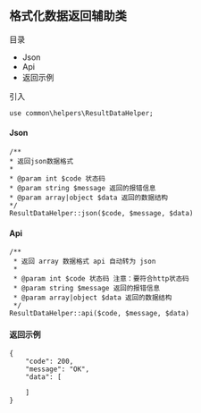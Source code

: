 ## 格式化数据返回辅助类

目录

- Json
- Api
- 返回示例

引入

```
use common\helpers\ResultDataHelper;
```

#### Json

```
/**
* 返回json数据格式
*
* @param int $code 状态码
* @param string $message 返回的报错信息
* @param array|object $data 返回的数据结构
*/
ResultDataHelper::json($code, $message, $data)
```

#### Api

```
/**
 * 返回 array 数据格式 api 自动转为 json
 *
 * @param int $code 状态码 注意：要符合http状态码
 * @param string $message 返回的报错信息
 * @param array|object $data 返回的数据结构
 */
ResultDataHelper::api($code, $message, $data)
```

#### 返回示例

```
{
    "code": 200,
    "message": "OK",
    "data": [
        
    ]
}
```